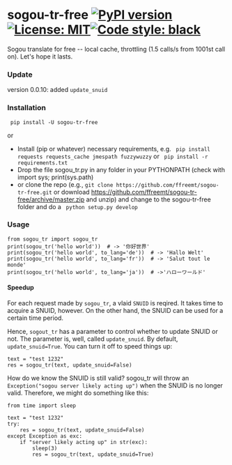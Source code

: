 # sogou-tr-free [![PyPI version](https://badge.fury.io/py/sogou-tr-free.svg)](https://badge.fury.io/py/sogou-tr-free)[![License: MIT](https://img.shields.io/badge/License-MIT-yellow.svg)](https://opensource.org/licenses/MIT)[![Code style: black](https://img.shields.io/badge/code%20style-black-000000.svg)](https://github.com/psf/black)

Sogou translate for free -- local cache, throttling (1.5 calls/s from 1001st call on). Let's hope it lasts.

### Update

version 0.0.10: added `update_snuid`

### Installation
``` pip install -U sogou-tr-free```

or
* Install (pip or whatever) necessary requirements, e.g. ```
pip install requests requests_cache jmespath
fuzzywuzzy``` or ```
pip install -r requirements.txt```
* Drop the file sogou_tr.py in any folder in your PYTHONPATH (check with import sys; print(sys.path)
* or clone the repo (e.g., ```git clone https://github.com/ffreemt/sogou-tr-free.git``` or download https://github.com/ffreemt/sogou-tr-free/archive/master.zip and unzip) and change to the sogou-tr-free folder and do a ```
python setup.py develop```

### Usage

```
from sogou_tr import sogou_tr
print(sogou_tr('hello world'))  # -> '你好世界'
print(sogou_tr('hello world', to_lang='de'))  # -> 'Hallo Welt'
print(sogou_tr('hello world', to_lang='fr'))  # -> 'Salut tout le monde'
print(sogou_tr('hello world', to_lang='ja'))  # ->'ハローワールド'
```

#### Speedup
For each request made by `sogou_tr`, a vlaid `SNUID` is reqired. It takes time to acquire a SNUID, however. On the other hand, the SNUID can be used for a certain time period.

Hence, `sogout_tr` has a parameter to control whether to update SNUID or not.  The parameter is, well, called `update_snuid`. By default, `update_snuid=True`. You can turn it off to speed things up:
```
text = "test 1232"
res = sogou_tr(text, update_snuid=False)
```
How do we know the SNUID is still valid? sogou_tr will throw an `Exception("sogou server likely acting up")` when the SNUID is no longer valid. Therefore, we might do something like this:
```
from time import sleep

text = "test 1232"
try:
    res = sogou_tr(text, update_snuid=False)
except Exception as exc:
    if "server likely acting up" in str(exc):
        sleep(3)
        res = sogou_tr(text, update_snuid=True)
```
